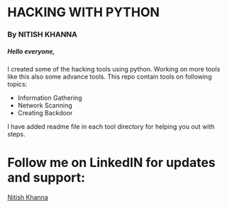 # HACKING WITH PYTHON
### By NITISH KHANNA

##### Hello everyone,
I created some of the hacking tools using python.
Working on more tools like this also some advance tools.
This repo contain tools on following topics:
- Information Gathering
- Network Scanning
- Creating Backdoor

I have added readme file in each tool directory for helping you out with steps.

# Follow me on LinkedIN for updates and support:
[Nitish Khanna](www.linkedin.com/in/nitishkhanna01)
